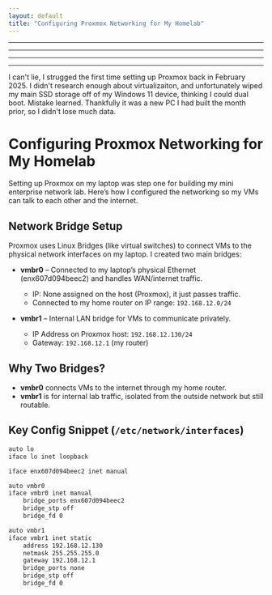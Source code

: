 ```yaml
---
layout: default
title: "Configuring Proxmox Networking for My Homelab"
---
```

---
---
---
---




I can't lie, I strugged the first time setting up Proxmox back in February 2025. I didn't research enough about virtualizaiton, and unfortunately wiped my main SSD storage off of my Windows 11 device, thinking I could dual boot. Mistake learned. Thankfully it was a new PC I had built the month prior, so I didn't lose much data.

# Configuring Proxmox Networking for My Homelab

Setting up Proxmox on my laptop was step one for building my mini enterprise network lab. Here’s how I configured the networking so my VMs can talk to each other and the internet.

## Network Bridge Setup

Proxmox uses Linux Bridges (like virtual switches) to connect VMs to the physical network interfaces on my laptop. I created two main bridges:

- **vmbr0** – Connected to my laptop’s physical Ethernet (enx607d094beec2) and handles WAN/internet traffic.  
  - IP: None assigned on the host (Proxmox), it just passes traffic.  
  - Connected to my home router on IP range: `192.168.12.0/24`

- **vmbr1** – Internal LAN bridge for VMs to communicate privately.  
  - IP Address on Proxmox host: `192.168.12.130/24`  
  - Gateway: `192.168.12.1` (my router)

## Why Two Bridges?

- **vmbr0** connects VMs to the internet through my home router.  
- **vmbr1** is for internal lab traffic, isolated from the outside network but still routable.

## Key Config Snippet (`/etc/network/interfaces`)

```bash
auto lo
iface lo inet loopback

iface enx607d094beec2 inet manual

auto vmbr0
iface vmbr0 inet manual
    bridge_ports enx607d094beec2
    bridge_stp off
    bridge_fd 0

auto vmbr1
iface vmbr1 inet static
    address 192.168.12.130
    netmask 255.255.255.0
    gateway 192.168.12.1
    bridge_ports none
    bridge_stp off
    bridge_fd 0
